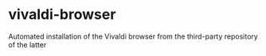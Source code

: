 # vivaldi-browser
Automated installation of the Vivaldi browser from the third-party repository of the latter
